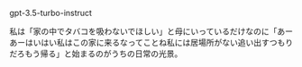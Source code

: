 gpt-3.5-turbo-instruct


私は「家の中でタバコを吸わないでほしい」と母にいっているだけなのに「あーあーはいはい私はこの家に来るなってことね私には居場所がない追い出すつもりだろもう帰る」と始まるのがうちの日常の光景。
